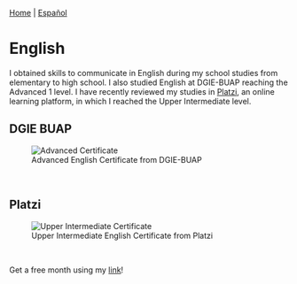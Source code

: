 [Home](index.md) | [Español](englishesp.md)
# English

I obtained skills to communicate in English during my school studies from elementary to high school. I also studied English at DGIE-BUAP reaching the Advanced 1 level. I have recently reviewed my studies in [Platzi](platzi.md), an online learning platform, in which I reached the Upper Intermediate level.

## DGIE BUAP

<figure>
  <img
  src="https://imgur.com/TPKQDsU.jpg"
  alt="Advanced Certificate">
  <figcaption>Advanced English Certificate from DGIE-BUAP</figcaption>
</figure>
<br/>

## Platzi

<figure>
  <img
  src="https://imgur.com/nXPuGl6.jpg"
  alt="Upper Intermediate Certificate">
  <figcaption>Upper Intermediate English Certificate from Platzi</figcaption>
</figure>
<br/>

Get a free month using my [link](https://platzi.com/r/davidsilvaa/)!
